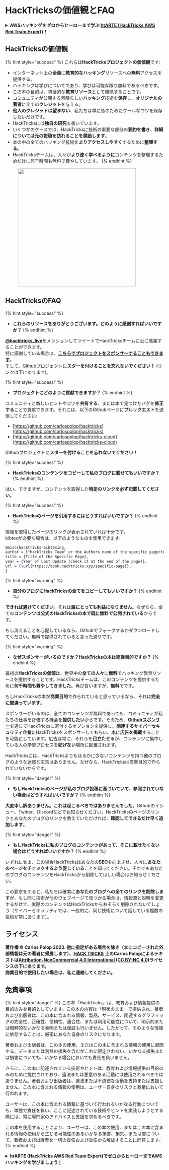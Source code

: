 # HackTricksの価値観とFAQ

<details>

<summary><strong>AWSハッキングをゼロからヒーローまで学ぶ</strong> <a href="https://training.hacktricks.xyz/courses/arte"><strong>htARTE (HackTricks AWS Red Team Expert)</strong></a><strong>！</strong></summary>

HackTricksをサポートする他の方法:

* **HackTricksにあなたの会社を広告したい**、または**HackTricksをPDFでダウンロードしたい**場合は、[**サブスクリプションプラン**](https://github.com/sponsors/carlospolop)をチェックしてください！
* [**公式PEASS & HackTricksグッズ**](https://peass.creator-spring.com)を入手する
* [**The PEASS Family**](https://opensea.io/collection/the-peass-family)を発見する、私たちの独占的な[**NFTs**](https://opensea.io/collection/the-peass-family)のコレクション
* 💬 [**Discordグループ**](https://discord.gg/hRep4RUj7f)や[**テレグラムグループ**](https://t.me/peass)に**参加する**、または**Twitter** 🐦 [**@carlospolopm**](https://twitter.com/carlospolopm)で**フォローする**。
* [**HackTricks**](https://github.com/carlospolop/hacktricks)と[**HackTricks Cloud**](https://github.com/carlospolop/hacktricks-cloud)のgithubリポジトリにPRを提出して、あなたのハッキングのコツを共有する。

</details>

## HackTricksの価値観

{% hint style="success" %}
これらは**HackTricksプロジェクトの価値観**です:

* インターネット上の**全員**に**教育的なハッキング**リソースへの**無料**アクセスを提供する。
* ハッキングは学びについてであり、学びは可能な限り無料であるべきです。
* この本の目的は、包括的な**教育リソース**として機能することです。
* コミュニティが公開する素晴らしい**ハッキング**技術を**保存**し、**オリジナルの著者**に全ての**クレジット**を与える。
* **他人のクレジットは望まない**、私たちは単に皆のためにクールなコツを保存したいだけです。
* HackTricksには**独自の研究**も書いています。
* いくつかのケースでは、HackTricksに技術の重要な部分の**要約を書き**、**詳細については元の投稿を訪れることを奨励します**。
* 本の中の全てのハッキング技術を**よりアクセスしやすく**するために**整理する**。
* HackTricksチームは、人々が**より速く学べるように**コンテンツを整理するためだけに何千時間も無料で費やしています。
{% endhint %}

<figure><img src="../.gitbook/assets/hack tricks gif.gif" alt="" width="375"><figcaption></figcaption></figure>

## HackTricksのFAQ

{% hint style="success" %}
* **これらのリソースをありがとうございます。どのように感謝すればいいですか？**
{% endhint %}

[**@hacktricks\_live**](https://twitter.com/hacktricks\_live)をメンションしてツイートでHackTricksチームに公に感謝することができます。\
特に感謝している場合は、[**こちらでプロジェクトをスポンサーすることもできます**](https://github.com/sponsors/carlospolop)。\
そして、Githubプロジェクトに**スターを付けることを忘れないでください！** (リンクは下にあります)。

{% hint style="success" %}
* **プロジェクトにどのように貢献できますか？**
{% endhint %}

コミュニティと新しいヒントやコツを**共有する**、または本で見つけたバグを**修正する**ことで貢献できます。それには、以下のGithubページに**プルリクエスト**を送信してください:

* [https://github.com/carlospolop/hacktricks](https://github.com/carlospolop/hacktricks)
* [https://github.com/carlospolop/hacktricks-cloud](https://github.com/carlospolop/hacktricks-cloud)

Githubプロジェクトに**スターを付けることを忘れないでください！**

{% hint style="success" %}
* **HackTricksのコンテンツをコピーして私のブログに載せてもいいですか？**
{% endhint %}

はい、できますが、コンテンツを取得した**特定のリンクを必ず記載してください**。

{% hint style="success" %}
* **HackTricksのページを引用するにはどうすればいいですか？**
{% endhint %}

情報を取得したページのリンクが表示されていれば十分です。\
bibtexが必要な場合は、以下のようなものを使用できます:
```latex
@misc{hacktricks-bibtexing,
author = {"HackTricks Team" or the Authors name of the specific page/trick},
title = {Title of the Specific Page},
year = {Year of Last Update (check it at the end of the page)},
url = {\url{https://book.hacktricks.xyz/specific-page}},
}
```
{% hint style="warning" %}
* **自分のブログにHackTricksの全てをコピーしてもいいですか？**
{% endhint %}

**できれば避けてください**。それは**誰にとっても利益になりません**。なぜなら、全ての**コンテンツは公式のHackTricksの本で既に無料で公開されている**からです。

もし消えることを心配しているなら、Githubでフォークするかダウンロードしてください。無料で提供されていると言った通りです。

{% hint style="warning" %}
* **なぜスポンサーがいるのですか？HackTricksの本は商業目的ですか？**
{% endhint %}

最初の**HackTricksの価値**は、世界中の**全ての人々**に**無料**でハッキング教育リソースを提供することです。HackTricksチームは、このコンテンツを提供するために**何千時間も費やしてきました**。再び言いますが、**無料**でです。

もしHackTricksの本が**商業目的**で作られていると思っているなら、それは**完全に間違っています**。

スポンサーがいるのは、全てのコンテンツが無料であっても、コミュニティが私たちの仕事を評価する機会を**提供したい**からです。そのため、[**Githubスポンサー**](https://github.com/sponsors/carlospolop)を通じてHackTricksに寄付するオプションを提供し、**関連するサイバーセキュリティ企業**にHackTricksをスポンサーしてもらい、本に**広告を掲載**することを可能にしています。広告は常に、それらを**目立たせる**が、コンテンツに集中している人の学習プロセスを**妨げない**場所に配置されます。

HackTricksには、HackTricksよりもはるかに少ないコンテンツを持つ他のブログのような迷惑な広告はありません。なぜなら、HackTricksは商業目的で作られていないからです。

{% hint style="danger" %}
* **もしHackTricksのページが私のブログ投稿に基づいていて、参照されていない場合はどうすればいいですか？**
{% endhint %}

**大変申し訳ありません。これは起こるべきではありませんでした**。Githubのイシュー、Twitter、Discordなどでお知らせください。HackTricksのページのリンクとあなたのブログのリンクを教えていただければ、**確認してできるだけ早く追加します**。

{% hint style="danger" %}
* **もしHackTricksに私のブログのコンテンツがあって、そこに載せたくない場合はどうすればいいですか？**
{% endhint %}

いずれにせよ、この場合HackTricksはあなたの**SEO**を向上させ、人々に**あなたのページをチェックするよう促している**ことを知ってください。それでもあなたのブログのコンテンツをHackTricksから削除してほしい場合はお知らせください。

この要求をすると、私たちは確実に**あなたのブログへの全てのリンクを削除します**が、もし同じ技術が他のウェブページで見つかる場合は、情報源と説明を変更するだけで、実際のコンテンツはHackTricksからおそらく削除されないでしょう（サイバーセキュリティでは、一般的に、同じ技術について話している複数の投稿が常にあります）。

## ライセンス

**著作権 © Carlos Polop 2023. 他に指定がある場合を除き（本にコピーされた外部情報は元の著者に帰属します）、**[**HACK TRICKS**](https://github.com/carlospolop/hacktricks) **上のCarlos Polopによるテキストは**[**Attribution-NonCommercial 4.0 International (CC BY-NC 4.0)**](https://creativecommons.org/licenses/by-nc/4.0/)**ライセンスの下にあります。**\
**商業目的で使用したい場合は、私に連絡してください。**

## **免責事項**

{% hint style="danger" %}
この本「HackTricks」は、教育および情報提供の目的のみを目的としています。この本の内容は「現状のまま」で提供され、著者および出版者は、この本に含まれる情報、製品、サービス、関連するグラフィックの完全性、正確性、信頼性、適合性、または利用可能性について、明示的または暗黙的ないかなる表明または保証も行いません。したがって、そのような情報に依存することは、厳密にあなた自身のリスクになります。

著者および出版者は、この本の使用、またはこの本に含まれる情報の使用に起因する、データまたは利益の損失を含むがこれに限定されない、いかなる損失または損害についても、いかなる場合においても責任を負いません。

さらに、この本に記述されている技術やヒントは、教育および情報提供の目的のみのために提供されており、違法または悪意のある活動には使用されるべきではありません。著者および出版者は、違法または不道徳な活動を支持または支援しません。この本に含まれる情報の使用は、ユーザー自身のリスクと裁量において行われます。

ユーザーは、この本に含まれる情報に基づいて行われるいかなる行動についても、単独で責任を負い、ここに記述されている技術やヒントを実装しようとする際には、常に専門家のアドバイスと支援を求めるべきです。

この本を使用することにより、ユーザーは、この本の使用、またはこの本に含まれる情報の使用から生じる可能性のあるいかなる損害、損失、または害について、著者および出版者を一切の責任および責任から解放することに同意します。
{% endhint %}

<details>

<summary><strong>htARTE (HackTricks AWS Red Team Expert)でゼロからヒーローまでAWSハッキングを学びましょう</strong> <a href="https://training.hacktricks.xyz/courses/arte"><strong>!</strong></a></summary>

HackTricksをサポートする他の方法：

* **HackTricksにあなたの会社を広告したい**、または**HackTricksをPDFでダウンロードしたい**場合は、[**サブスクリプションプラン**](https://github.com/sponsors/carlospolop)をチェックしてください！
* [**公式のPEASS & HackTricksグッズ**](https://peass.creator-spring.com)を手に入れましょう
* [**The PEASS Family**](https://opensea.io/collection/the-peass-family)を発見してください。私たちの独占的な[**NFTs**](https://opensea.io/collection/the-peass-family)のコレクションです。
* 💬 [**Discordグループ**](https://discord.gg/hRep4RUj7f)に**参加する**か、[**テレグラムグループ**](https://t.me/peass)に参加するか、Twitterで私を**フォロー**してください 🐦 [**@carlospolopm**](https://twitter.com/carlospolopm)**。**
* [**HackTricks**](https://github.com/carlospolop/hacktricks)と[**HackTricks Cloud**](https://github.com/carlospolop/hacktricks-cloud)のgithubリポジトリにPRを提出して、あなたのハッキングのコツを共有してください。

</details>
